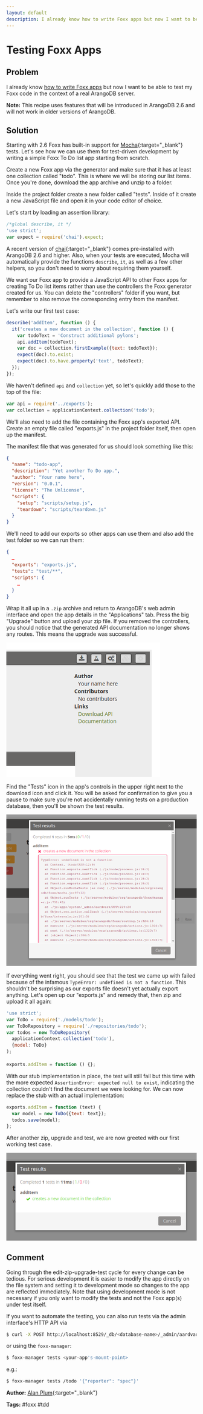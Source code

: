 ```yaml
---
layout: default
description: I already know how to write Foxx apps but now I want to be able to test my Foxx code in the context of a real ArangoDB server
---
```

# Testing Foxx Apps

## Problem

I already know [how to write Foxx apps](foxxfirststeps.html) but now I want to be able to test my Foxx code in the context of a real ArangoDB server.

**Note:** This recipe uses features that will be introduced in ArangoDB 2.6 and will not work in older versions of ArangoDB.

## Solution

Starting with 2.6 Foxx has built-in support for [Mocha](http://mochajs.org){:target="_blank"} tests. Let's see how we can use them for test-driven development by writing a simple Foxx To Do list app starting from scratch.

Create a new Foxx app via the generator and make sure that it has at least one collection called "todo". This is where we will be storing our list items. Once you're done, download the app archive and unzip to a folder.

Inside the project folder create a new folder called "tests". Inside of it create a new JavaScript file and open it in your code editor of choice.

Let's start by loading an assertion library:

```js
/*global describe, it */
'use strict';
var expect = require('chai').expect;
```

A recent version of [chai](http://chaijs.com){:target="_blank"} comes pre-installed with ArangoDB 2.6 and higher. Also, when your tests are executed, Mocha will automatically provide the functions `describe`, `it`, as well as a few other helpers, so you don't need to worry about requiring them yourself.

We want our Foxx app to provide a JavaScript API to other Foxx apps for creating To Do list items rather than use the controllers the Foxx generator created for us. You can delete the "controllers" folder if you want, but remember to also remove the corresponding entry from the manifest.

Let's write our first test case:

```js
describe('addItem', function () {
  it('creates a new document in the collection', function () {
    var todoText = 'Construct additional pylons';
    api.addItem(todoText);
    var doc = collection.firstExample({text: todoText});
    expect(doc).to.exist;
    expect(doc).to.have.property('text', todoText);
  });
});
```

We haven't defined `api` and `collection` yet, so let's quickly add those to the top of the file:

```js
var api = require('../exports');
var collection = applicationContext.collection('todo');
```

We'll also need to add the file containing the Foxx app's exported API. Create an empty file called "exports.js" in the project folder itself, then open up the manifest.

The manifest file that was generated for us should look something like this:

```json
{
  "name": "todo-app",
  "description": "Yet another To Do app.",
  "author": "Your name here",
  "version": "0.0.1",
  "license": "The Unlicense",
  "scripts": {
    "setup": "scripts/setup.js",
    "teardown": "scripts/teardown.js"
  }
}
```

We'll need to add our exports so other apps can use them and also add the test folder so we can run them:

```json
{
  …
  "exports": "exports.js",
  "tests": "test/**",
  "scripts": {
    …
  }
}
```

Wrap it all up in a `.zip` archive and return to ArangoDB's web admin interface and open the app details in the "Applications" tab. Press the big "Upgrade" button and upload your zip file. If you removed the controllers, you should notice that the generated API documentation no longer shows any routes. This means the upgrade was successful.

![The "Tests" button located in the app's menu.](../images/button.png)

Find the "Tests" icon in the app's controls in the upper right next to the download icon and click it. You will be asked for confirmation to give you a pause to make sure you're not accidentally running tests on a production database, then you'll be shown the test results.

![The test results are shown in a popup.](../images/fail.png)

If everything went right, you should see that the test we came up with failed because of the infamous `TypeError: undefined is not a function`. This shouldn't be surprising as our exports file doesn't yet actually export anything. Let's open up our "exports.js" and remedy that, then zip and upload it all again:

```js
'use strict';
var ToDo = require('./models/todo');
var ToDoRepository = require('./repositories/todo');
var todos = new ToDoRepository(
  applicationContext.collection('todo'),
  {model: ToDo}
);

exports.addItem = function () {};
```

With our stub implementation in place, the test will still fail but this time with the more expected `AssertionError: expected null to exist`, indicating the collection couldn't find the document we were looking for. We can now replace the stub with an actual implementation:

```js
exports.addItem = function (text) {
  var model = new ToDo({text: text});
  todos.save(model);
};
```

After another zip, upgrade and test, we are now greeted with our first working test case.

![Our test is now shown as passing.](../images/pass.png)

## Comment

Going through the edit-zip-upgrade-test cycle for every change can be tedious. For serious development it is easier to modify the app directly on the file system and setting it to development mode so changes to the app are reflected immediately. Note that using development mode is not necessary if you only want to modify the tests and not the Foxx app(s) under test itself.

If you want to automate the testing, you can also run tests via the admin interface's HTTP API via

```sh
$ curl -X POST http://localhost:8529/_db/<database-name>/_admin/aardvark/foxxes/tests?mount=<your-app's-mount-point>
```

or using the `foxx-manager`:

```sh
$ foxx-manager tests <your-app's-mount-point>
```

e.g.:

```sh
$ foxx-manager tests /todo '{"reporter": "spec"}'
```

**Author:** [Alan Plum](https://github.com/pluma){:target="_blank"}

**Tags:** #foxx #tdd
